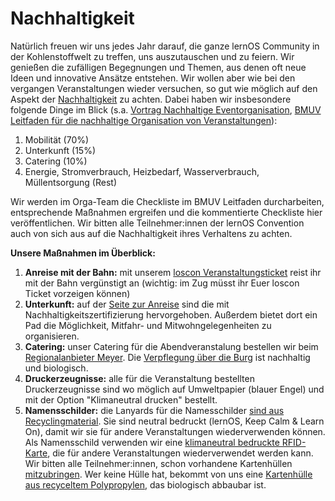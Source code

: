 # Nachhaltigkeit

Natürlich freuen wir uns jedes Jahr darauf, die ganze lernOS Community in der Kohlenstoffwelt zu treffen, uns auszutauschen und zu feiern. Wir genießen die zufälligen Begegnungen und Themen, aus denen oft neue Ideen und innovative Ansätze entstehen. Wir wollen aber wie bei den vergangen Veranstaltungen wieder versuchen, so gut wie möglich auf den Aspekt der [Nachhaltigkeit](https://de.wikipedia.org/wiki/Nachhaltigkeit) zu achten. Dabei haben wir insbesondere folgende Dinge im Blick (s.a. [Vortrag Nachhaltige Eventorganisation](https://media.ccc.de/v/eh21-138-nachhaltige-eventorganisation-schwierig), [BMUV Leitfaden für die nachhaltige Organisation von Veranstaltungen](https://www.bmuv.de/publikation/leitfaden-fuer-die-nachhaltige-organisation-von-veranstaltungen)):

1. Mobilität (70%)
1. Unterkunft (15%)
1. Catering (10%)
1. Energie, Stromverbrauch, Heizbedarf, Wasserverbrauch, Müllentsorgung (Rest)

Wir werden im Orga-Team die Checkliste im BMUV Leitfaden durcharbeiten, entsprechende Maßnahmen ergreifen und die kommentierte Checkliste hier veröffentlichen. Wir bitten alle Teilnehmer:innen der lernOS Convention auch von sich aus auf die Nachhaltigkeit ihres Verhaltens zu achten.

**Unsere Maßnahmen im Überblick:**

1. **Anreise mit der Bahn:** mit unserem [loscon Veranstaltungsticket](getting-there.md) reist ihr mit der Bahn vergünstigt an (wichtig: im Zug müsst ihr Euer loscon Ticket vorzeigen können)
1. **Unterkunft:** auf der [Seite zur Anreise](getting-there.md) sind die mit Nachhaltigkeitszertifizierung hervorgehoben. Außerdem bietet dort ein Pad die Möglichkeit, Mitfahr- und Mitwohngelegenheiten zu organisieren.
1. **Catering:** unser Catering für die Abendveranstalung bestellen wir beim [Regionalanbieter Meyer](https://metzgerei-meyer.de/wissenswertes/heimat-handwerk/). Die [Verpflegung über die Burg](https://www.jugendherberge.de/bayern/service/wir-ueber-uns/unsere-verantwortung/bio-ist-besser/) ist nachhaltig und biologisch.
1. **Druckerzeugnisse:** alle für die Veranstaltung bestellten Druckerzeugnisse sind wo möglich auf Umweltpapier (blauer Engel) und mit der Option "Klimaneutral drucken" bestellt.
1. **Namensschilder:** die Lanyards für die Namesschilder [sind aus Recyclingmaterial](https://www.wir-machen-druck.de/lanyards-recycling-mit-einem-haken-extrem-guenstig-online-bestellen,category,22829.html). Sie sind neutral bedruckt (lernOS, Keep Calm & Learn On), damit wir sie für andere Veranstaltungen wiederverwenden können. Als Namensschild verwenden wir eine [klimaneutral bedruckte RFID-Karte](https://www.wir-machen-druck.de/bedruckte-rfid-plastikkarten-extrem-guenstig,category,14294.html), die für andere Veranstaltungen wiederverwendet werden kann. Wir bitten alle Teilnehmer:innen, schon vorhandene Kartenhüllen [mitzubringen](to-bring.md). Wer keine Hülle hat, bekommt von uns eine [Kartenhülle aus recyceltem Polypropylen](https://www.karteo.de/Bio-PP-Ausweishuellen-Weichplastik-horizontal), das biologisch abbaubar ist.